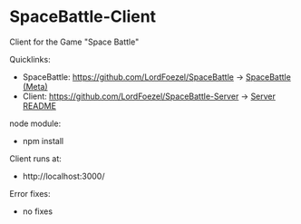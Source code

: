 # SpaceBattle-Client

Client for the Game "Space Battle" 

Quicklinks:
- SpaceBattle: https://github.com/LordFoezel/SpaceBattle -> [SpaceBattle (Meta)](https://github.com/LordFoezel/SpaceBattle#readme)
- Client: https://github.com/LordFoezel/SpaceBattle-Server -> [Server README](https://github.com/LordFoezel/SpaceBattle-Server#readme)

node module:
- npm install

Client runs at:
- http://localhost:3000/

Error fixes:
- no fixes
